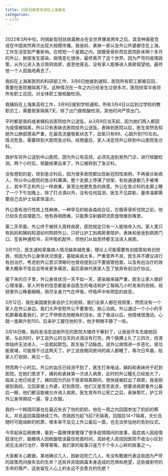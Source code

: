 ```yaml
---
title: 记新冠奥密克戎在上海爆发
categories:
- Life
---
```


<br/>
2022年3月中旬，时隔新型冠状病毒肺炎在全世界爆发两年之后，其变种奥密克戎在中国突然再次出现大规模传播。我爸妈、表妹一家以及外公外婆都住在上海，工作生活受到严重影响。在短短一个星期之内，因髋骨骨折而在医院卧床两个多月的外公，肺部发生感染，病情恶化很快，最终离开了这个世界。因为严苛的疫情政策，从外公进入急诊周转病房，直至他离去，没有家人能够进入病房探望他。最终他一个人孤独地离去了。

我妈在上海某医院的科研部工作，3月6日她接到通知，医院所有职工都被召回，需要在医院被隔离7天。这种情况在一年之内已经发生过很多次，医院经常半夜将所有职工召回，对全体职工做核酸检测。

我姨妈在上海某高校工作，3月9日接到学校通知，所有3月4日以后到过学校的教职员工，需要居家隔离7天，除了出门做核酸检测，其他时间严禁出门。

平时都是我妈或者姨妈去医院给外公送饭，从3月9日当天起，因为她们两人都因为疫情被隔离，所以只有表妹去医院给外公送饭。表妹到医院以后，医生突然告知她外公肺部感染严重，在最高流量吸氧状态下，血氧只有89，心跳升到110左右。情况危急，需要转到大医院急诊科。经商量后，家人决定将外公转到中山医院急诊科。

救护车将外公送到中山医院，因为外公有高烧，必须先送到发热门诊，进行核酸检测。两个小时后，核酸结果出来了，外公被转到了急诊科。

没有想到的是，转到急诊科后，因为很多医院都出现新冠阳性病例，不再接诊新病人，所以中山医院的急诊科爆满，整个走廊上停满了担架，有些通道都几乎被堵上，其中不乏和外公一样病重，甚至比他更危急的病患。外公在急诊科的走廊上睡了一个下午加晚上，除了打点滴以外，没有任何监测，医生不见踪影，量体温都需要自己去护士站拿体温计。

外公患有进行性核上性麻痹，一种罕见的帕金森综合征，在髋骨骨折住院之前，他已经失去自理能力。他有吞咽困难，只能靠注射器把流质食物推到嘴里。

第二天早晨，外公终于被转入周转病房，医院规定只有一人能陪伴入内。家人里只有妈妈和姨妈知道如何照顾外公，只好让护工到病房里陪护。表妹和爸爸到病房门口，签各种通知书，买呼吸机配件，但他们从始至终都无法进入病房。

3月11日，医生通知家属病人情况越来越危重，理论上可能需要有创插管和有创抢救，但因为外公身体状况很差，基础疾病太多，严重营养不良，医生并不建议进行有创治疗。考虑到外公意识清晰时也曾经提到过不要插管抢救，以及有创治疗的效果大概率不佳且会带来更多痛苦，最后表妹代表家人签了放弃有创治疗协议。

接下来的日子里，外公身体状况一天不如一天，感染越来越严重，医生让家人做好心理准备。家人所有的信息都是来自医生的电话和护工每隔几小时发来的视频。视频里外公睁着眼睛，用尽全身力气在呼吸，呼吸声中有明显的痰音。

3月12日，我在美国接到来自护工的视频，我们全家人都在视频里，然而没有一个家人在外公身边。我们大声安慰外公不要害怕，放心治病。外公通过一个小小的手机屏幕看着我们，护工不停擦去他眼角的泪水。挂了电话以后，他情绪很激动，心跳一度飙升到150，后来护工握住他的手，他才稍微平静了一些。

3月14日晚，我妈发消息说她所在的医院大楼终于解封了，让我爸开车去接她回家。与此同时，护工说外公的当天的点滴没有打完，两个胳膊上扎了三四次，但液体始终无法进入，一会就起脓包。医生抽了动脉血，说外公病情进一步恶化，肾功能衰竭，可能撑不过这两天了。护工说夜晚同房间的病人都睡了，等次日早晨，给家人打视频，再见一见。

然而两个小时后，外公的血压已经测不到了，医生打来电话，姨妈和表妹终于赶到医院。在她们恳求下，姨妈和表妹第一次进入病房，此时的外公瞳孔已经放大了，临床上他已经走了。姨妈因为仍处于居家隔离期间，很快就被赶出了病房。我爸刚接到我妈，又回家接上外婆，赶到医院，他们又是苦苦哀求，想要进病房看外公最后一眼，他们都没能被允许进入病房。医生宣布外公死亡之后，表妹帮忙，护工将外公身体擦拭一遍，穿上衣服。

我的一个韩国同事也在最近失去了他的奶奶，他在一周之内回国参加了奶奶的葬礼，并且返回美国继续工作。而我因为起飞前7天隔离，回国后14+7隔离，天价且随时可能熔断的机票，根本来不及见上外公最后一面，也无法参加他的告别仪式。

今早起床后刷微博，看到一篇微博里整理了很多疫情期间的故事，癌症病人因疫情耽误化疗，脑梗病人因核酸耽误最佳抢救时间，高龄老人高烧因医院不收治小区封闭无法进行治疗，等等等等。我们家的故事只是万千个令人心碎的故事之一。

大家都关心数据，某地确诊几人，因新冠死亡几人，有没有数据代表这些因为严苛的政策而间接失去的生命？这些并非因病毒本身造成的恐惧和绝望，这些被剥夺的生命的尊严，这些留在人心上的永远不会愈合的伤疤？